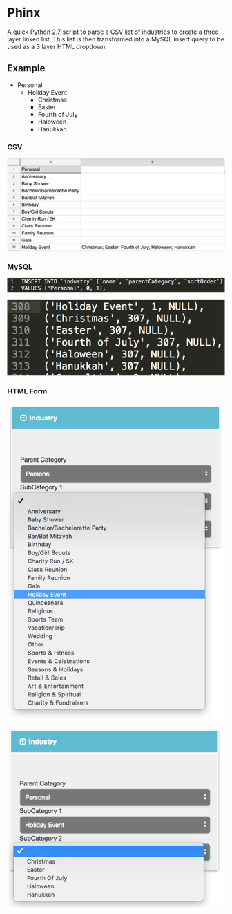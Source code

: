 # Phinx
A quick Python 2.7 script to parse a [CSV list](https://docs.google.com/spreadsheets/d/1HBJkVbE4JMR1xwlZx-PtPNt5vBniGaKB6Dto3795lxA/edit?usp=sharing) of industries to create a three layer linked list. This list is then transformed into a MySQL insert query to be used as a 3 layer HTML dropdown.

## Example
- Personal 
  - Holiday Event
    - Christmas
    - Easter
    - Fourth of July
    - Haloween
    - Hanukkah
    
### CSV
![CSV](https://github.com/wplucinsky/phinx/blob/master/csv.png)

### MySQL
![MySQL1](https://github.com/wplucinsky/phinx/blob/master/mysql1.png)

![MySQL2](https://github.com/wplucinsky/phinx/blob/master/mysql2.png)

### HTML Form
![HTML](https://github.com/wplucinsky/phinx/blob/master/html1.png)

![HTML](https://github.com/wplucinsky/phinx/blob/master/html2.png)